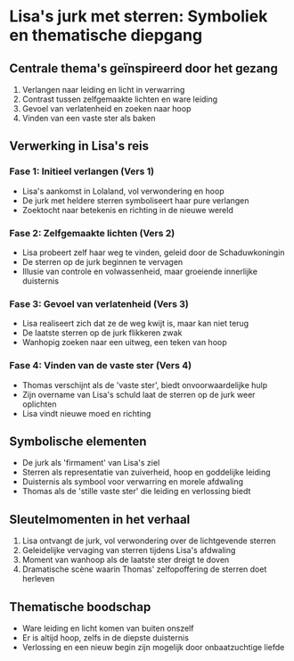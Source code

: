 # Lisa's jurk met sterren: Symboliek en thematische diepgang


## Centrale thema's geïnspireerd door het gezang
1. Verlangen naar leiding en licht in verwarring
2. Contrast tussen zelfgemaakte lichten en ware leiding
3. Gevoel van verlatenheid en zoeken naar hoop
4. Vinden van een vaste ster als baken

## Verwerking in Lisa's reis

### Fase 1: Initieel verlangen (Vers 1)
- Lisa's aankomst in Lolaland, vol verwondering en hoop
- De jurk met heldere sterren symboliseert haar pure verlangen
- Zoektocht naar betekenis en richting in de nieuwe wereld

### Fase 2: Zelfgemaakte lichten (Vers 2)
- Lisa probeert zelf haar weg te vinden, geleid door de Schaduwkoningin
- De sterren op de jurk beginnen te vervagen
- Illusie van controle en volwassenheid, maar groeiende innerlijke duisternis

### Fase 3: Gevoel van verlatenheid (Vers 3)
- Lisa realiseert zich dat ze de weg kwijt is, maar kan niet terug
- De laatste sterren op de jurk flikkeren zwak
- Wanhopig zoeken naar een uitweg, een teken van hoop

### Fase 4: Vinden van de vaste ster (Vers 4)
- Thomas verschijnt als de 'vaste ster', biedt onvoorwaardelijke hulp
- Zijn overname van Lisa's schuld laat de sterren op de jurk weer oplichten
- Lisa vindt nieuwe moed en richting

## Symbolische elementen
- De jurk als 'firmament' van Lisa's ziel
- Sterren als representatie van zuiverheid, hoop en goddelijke leiding
- Duisternis als symbool voor verwarring en morele afdwaling
- Thomas als de 'stille vaste ster' die leiding en verlossing biedt

## Sleutelmomenten in het verhaal
1. Lisa ontvangt de jurk, vol verwondering over de lichtgevende sterren
2. Geleidelijke vervaging van sterren tijdens Lisa's afdwaling
3. Moment van wanhoop als de laatste ster dreigt te doven
4. Dramatische scène waarin Thomas' zelfopoffering de sterren doet herleven

## Thematische boodschap
- Ware leiding en licht komen van buiten onszelf
- Er is altijd hoop, zelfs in de diepste duisternis
- Verlossing en een nieuw begin zijn mogelijk door onbaatzuchtige liefde